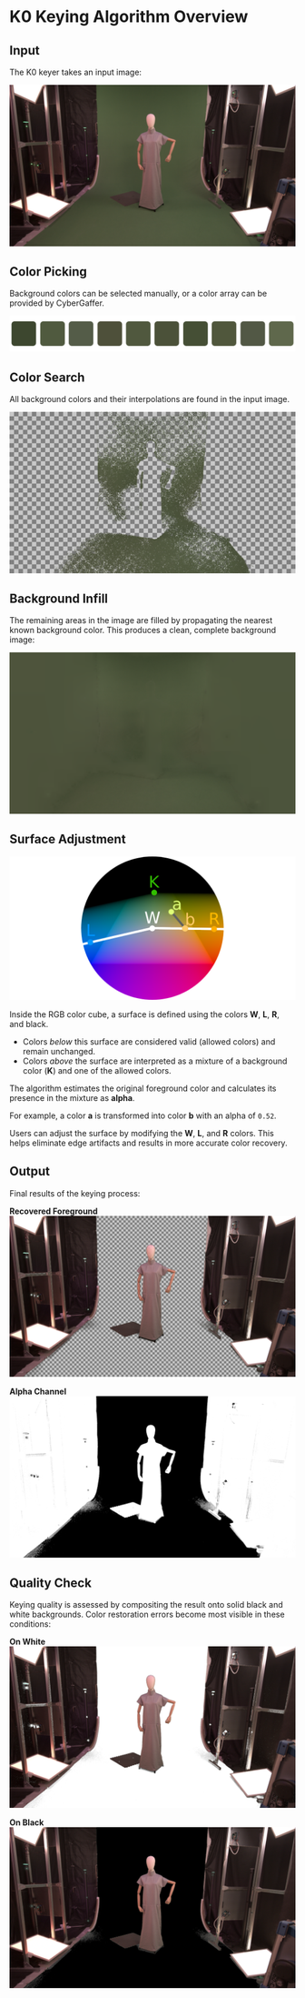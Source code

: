 # K0 Keying Algorithm Overview

## Input

The K0 keyer takes an input image:

![Input](Input.png)

## Color Picking

Background colors can be selected manually, or a color array can be provided by CyberGaffer.

![Colors](Colors.png)

## Color Search

All background colors and their interpolations are found in the input image.

![Background Select](BackgroundSelect.png)

## Background Infill

The remaining areas in the image are filled by propagating the nearest known background color. This produces a clean, complete background image:

![Background Infill](BackgroundInfill.png)

## Surface Adjustment

![UI](UI.png)

Inside the RGB color cube, a surface is defined using the colors **W**, **L**, **R**, and black.

- Colors *below* this surface are considered valid (allowed colors) and remain unchanged.
- Colors *above* the surface are interpreted as a mixture of a background color (**K**) and one of the allowed colors.

The algorithm estimates the original foreground color and calculates its presence in the mixture as **alpha**.

For example, a color **a** is transformed into color **b** with an alpha of `0.52`.

Users can adjust the surface by modifying the **W**, **L**, and **R** colors. This helps eliminate edge artifacts and results in more accurate color recovery.

## Output

Final results of the keying process:

**Recovered Foreground**  
![K0](K0.png)

**Alpha Channel**  
![Alpha](Alpha.png)

## Quality Check

Keying quality is assessed by compositing the result onto solid black and white backgrounds. Color restoration errors become most visible in these conditions:

**On White**  
![OnWhite](OnWhite.png)

**On Black**  
![OnBlack](OnBlack.png)
